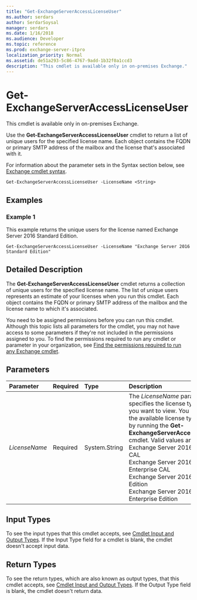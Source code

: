 ```yaml
---
title: "Get-ExchangeServerAccessLicenseUser"
ms.author: serdars
author: SerdarSoysal
manager: serdars
ms.date: 1/16/2018
ms.audience: Developer
ms.topic: reference
ms.prod: exchange-server-itpro
localization_priority: Normal
ms.assetid: de51a293-5c86-4767-9add-1b32f0a1ccd3
description: "This cmdlet is available only in on-premises Exchange."
---
```


# Get-ExchangeServerAccessLicenseUser

This cmdlet is available only in on-premises Exchange. 
  
Use the **Get-ExchangeServerAccessLicenseUser** cmdlet to return a list of unique users for the specified license name. Each object contains the FQDN or primary SMTP address of the mailbox and the license that's associated with it.
  
For information about the parameter sets in the Syntax section below, see [Exchange cmdlet syntax](https://technet.microsoft.com/library/bb123552.aspx). 
  
```
Get-ExchangeServerAccessLicenseUser -LicenseName <String>

```

## Examples
<a name="Examples"> </a>

### Example 1

This example returns the unique users for the license named Exchange Server 2016 Standard Edition.
  
```
Get-ExchangeServerAccessLicenseUser -LicenseName "Exchange Server 2016 Standard Edition"
```

## Detailed Description
<a name="DetailedDescription"> </a>

The **Get-ExchangeServerAccessLicenseUser** cmdlet returns a collection of unique users for the specified license name. The list of unique users represents an estimate of your licenses when you run this cmdlet. Each object contains the FQDN or primary SMTP address of the mailbox and the license name to which it's associated.
  
You need to be assigned permissions before you can run this cmdlet. Although this topic lists all parameters for the cmdlet, you may not have access to some parameters if they're not included in the permissions assigned to you. To find the permissions required to run any cmdlet or parameter in your organization, see [Find the permissions required to run any Exchange cmdlet](https://technet.microsoft.com/library/mt432940.aspx).
  
## Parameters
<a name="DetailedDescription"> </a>

|**Parameter**|**Required**|**Type**|**Description**|
|:-----|:-----|:-----|:-----|
| _LicenseName_ <br/> |Required  <br/> |System.String  <br/> | The _LicenseName_ parameter specifies the license type that you want to view. You can find the available license type values by running the **Get-ExchangeServerAccessLicense** cmdlet. Valid values are: <br/>  Exchange Server 2016 Standard CAL <br/>  Exchange Server 2016 Enterprise CAL <br/>  Exchange Server 2016 Standard Edition <br/>  Exchange Server 2016 Enterprise Edition <br/> |
   
## Input Types
<a name="InputTypes"> </a>

To see the input types that this cmdlet accepts, see [Cmdlet Input and Output Types](http://go.microsoft.com/fwlink/p/?linkId=616387). If the Input Type field for a cmdlet is blank, the cmdlet doesn't accept input data. 
  
## Return Types
<a name="ReturnTypes"> </a>

To see the return types, which are also known as output types, that this cmdlet accepts, see [Cmdlet Input and Output Types](http://go.microsoft.com/fwlink/p/?linkId=616387). If the Output Type field is blank, the cmdlet doesn't return data. 
  

